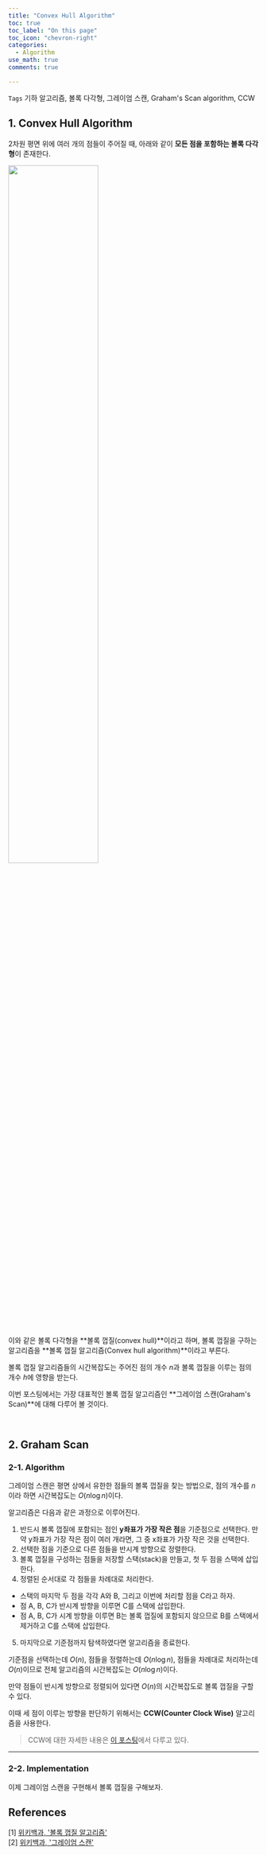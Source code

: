 ```yaml
---
title: "Convex Hull Algorithm"
toc: true
toc_label: "On this page"
toc_icon: "chevron-right"
categories:
  - Algorithm
use_math: true
comments: true

---
```


`Tags` 기하 알고리즘, 볼록 다각형, 그레이엄 스캔, Graham's Scan algorithm, CCW

## 1. Convex Hull Algorithm

2차원 평면 위에 여러 개의 점들이 주어질 때, 아래와 같이 **모든 점을 포함하는 볼록 다각형**이 존재한다.

<img src="" width="60%" height="60%">

이와 같은 볼록 다각형을 **볼록 껍질(convex hull)**이라고 하며, 볼록 껍질을 구하는 알고리즘을 **볼록 껍질 알고리즘(Convex hull algorithm)**이라고 부른다.

볼록 껍질 알고리즘들의 시간복잡도는 주어진 점의 개수 $n$과 볼록 껍질을 이루는 점의 개수 $h$에 영향을 받는다.

이번 포스팅에서는 가장 대표적인 볼록 껍질 알고리즘인 **그레이엄 스캔(Graham's Scan)**에 대해 다루어 볼 것이다.

<br/>

## 2. Graham Scan

### 2-1. Algorithm

그레이엄 스캔은 평면 상에서 유한한 점들의 볼록 껍질을 찾는 방법으로, 점의 개수를 $n$이라 하면 시간복잡도는 $O(n \log n)$이다.

알고리즘은 다음과 같은 과정으로 이루어진다.

1. 반드시 볼록 껍질에 포함되는 점인 **y좌표가 가장 작은 점**을 기준점으로 선택한다. 만약 y좌표가 가장 작은 점이 여러 개라면, 그 중 x좌표가 가장 작은 것을 선택한다.
2. 선택한 점을 기준으로 다른 점들을 반시계 방향으로 정렬한다.
3. 볼록 껍질을 구성하는 점들을 저장할 스택(stack)을 만들고, 첫 두 점을 스택에 삽입한다.
4. 정렬된 순서대로 각 점들을 차례대로 처리한다.
  - 스택의 마지막 두 점을 각각 A와 B, 그리고 이번에 처리할 점을 C라고 하자.
  - 점 A, B, C가 반시계 방향을 이루면 C를 스택에 삽입한다.
  - 점 A, B, C가 시계 방향을 이루면 B는 볼록 껍질에 포함되지 않으므로 B를 스택에서 제거하고 C를 스택에 삽입한다.
5. 마지막으로 기준점까지 탐색하였다면 알고리즘을 종료한다.

기준점을 선택하는데 $O(n)$, 점들을 정렬하는데 $O(n \log n)$, 점들을 차례대로 처리하는데 $O(n)$이므로 전체 알고리즘의 시간복잡도는 $O(n \log n)$이다.

만약 점들이 반시계 방향으로 정렬되어 있다면 $O(n)$의 시간복잡도로 볼록 껍질을 구할 수 있다.

이때 세 점이 이루는 방향을 판단하기 위해서는 **CCW(Counter Clock Wise)** 알고리즘을 사용한다.

> CCW에 대한 자세한 내용은 [이 포스팅](https://damo1924.github.io/algorithm/CCW/)에서 다루고 있다.

---

### 2-2. Implementation

이제 그레이엄 스캔을 구현해서 볼록 껍질을 구해보자.





## References

[1] [위키백과, '볼록 껍질 알고리즘'](https://ko.m.wikipedia.org/wiki/%EB%B3%BC%EB%A1%9D_%EA%BB%8D%EC%A7%88_%EC%95%8C%EA%B3%A0%EB%A6%AC%EC%A6%98)  
[2] [위키백과, '그레이엄 스캔'](https://ko.m.wikipedia.org/wiki/%EA%B7%B8%EB%A0%88%EC%9D%B4%EC%97%84_%EC%8A%A4%EC%BA%94)  






